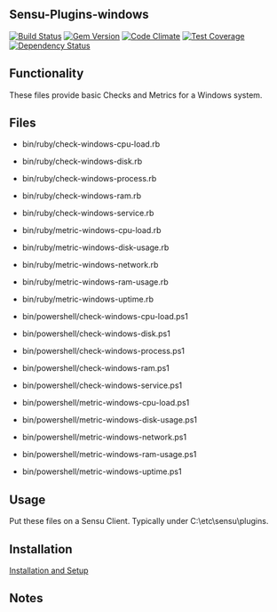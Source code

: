 ## Sensu-Plugins-windows

[![Build Status](https://travis-ci.org/sensu-plugins/sensu-plugins-windows.svg?branch=master)](https://travis-ci.org/sensu-plugins/sensu-plugins-windows)
[![Gem Version](https://badge.fury.io/rb/sensu-plugins-windows.svg)](http://badge.fury.io/rb/sensu-plugins-windows)
[![Code Climate](https://codeclimate.com/github/sensu-plugins/sensu-plugins-windows/badges/gpa.svg)](https://codeclimate.com/github/sensu-plugins/sensu-plugins-windows)
[![Test Coverage](https://codeclimate.com/github/sensu-plugins/sensu-plugins-windows/badges/coverage.svg)](https://codeclimate.com/github/sensu-plugins/sensu-plugins-windows)
[![Dependency Status](https://gemnasium.com/sensu-plugins/sensu-plugins-windows.svg)](https://gemnasium.com/sensu-plugins/sensu-plugins-windows)

## Functionality
These files provide basic Checks and Metrics for a Windows system.

## Files
 * bin/ruby/check-windows-cpu-load.rb
 * bin/ruby/check-windows-disk.rb
 * bin/ruby/check-windows-process.rb
 * bin/ruby/check-windows-ram.rb
 * bin/ruby/check-windows-service.rb
 * bin/ruby/metric-windows-cpu-load.rb
 * bin/ruby/metric-windows-disk-usage.rb
 * bin/ruby/metric-windows-network.rb
 * bin/ruby/metric-windows-ram-usage.rb
 * bin/ruby/metric-windows-uptime.rb

 * bin/powershell/check-windows-cpu-load.ps1
 * bin/powershell/check-windows-disk.ps1
 * bin/powershell/check-windows-process.ps1
 * bin/powershell/check-windows-ram.ps1
 * bin/powershell/check-windows-service.ps1
 * bin/powershell/metric-windows-cpu-load.ps1
 * bin/powershell/metric-windows-disk-usage.ps1
 * bin/powershell/metric-windows-network.ps1
 * bin/powershell/metric-windows-ram-usage.ps1
 * bin/powershell/metric-windows-uptime.ps1

## Usage
Put these files on a Sensu Client.  Typically under C:\etc\sensu\plugins.

## Installation
[Installation and Setup](http://sensu-plugins.io/docs/installation_instructions.html)

## Notes
